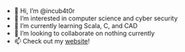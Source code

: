 - 👋 Hi, I’m @incub4t0r
- 👀 I’m interested in computer science and cyber security
- 🌱 I’m currently learning Scala, C, and CAD
- 💞️ I’m looking to collaborate on nothing currently
- 📫 Check out my [website](http://incub4t0r.github.io)!

<!---
incub4t0r/incub4t0r is a ✨ special ✨ repository because its `README.md` (this file) appears on your GitHub profile.
You can click the Preview link to take a look at your changes.
--->
